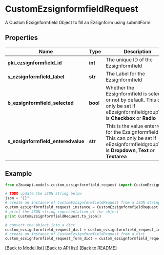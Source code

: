 # CustomEzsignformfieldRequest

A Custom Ezsignformfield Object to fill an Ezsignform using submitForm

## Properties
Name | Type | Description | Notes
------------ | ------------- | ------------- | -------------
**pki_ezsignformfield_id** | **int** | The unique ID of the Ezsignformfield | [optional] 
**s_ezsignformfield_label** | **str** | The Label for the Ezsignformfield | [optional] 
**b_ezsignformfield_selected** | **bool** | Whether the Ezsignformfield is selected or not by default.  This can only be set if eEzsignformfieldgroupType is **Checkbox** or **Radio** | [optional] 
**s_ezsignformfield_enteredvalue** | **str** | This is the value enterred for the Ezsignformfield  This can only be set if eEzsignformfieldgroupType is **Dropdown**, **Text** or **Textarea** | [optional] 

## Example

```python
from eZmaxApi.models.custom_ezsignformfield_request import CustomEzsignformfieldRequest

# TODO update the JSON string below
json = "{}"
# create an instance of CustomEzsignformfieldRequest from a JSON string
custom_ezsignformfield_request_instance = CustomEzsignformfieldRequest.from_json(json)
# print the JSON string representation of the object
print CustomEzsignformfieldRequest.to_json()

# convert the object into a dict
custom_ezsignformfield_request_dict = custom_ezsignformfield_request_instance.to_dict()
# create an instance of CustomEzsignformfieldRequest from a dict
custom_ezsignformfield_request_form_dict = custom_ezsignformfield_request.from_dict(custom_ezsignformfield_request_dict)
```
[[Back to Model list]](../README.md#documentation-for-models) [[Back to API list]](../README.md#documentation-for-api-endpoints) [[Back to README]](../README.md)


